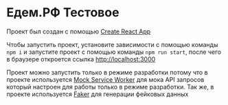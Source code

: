 # Едем.РФ Тестовое

Проект был создан с помощью [Create React App](https://github.com/facebook/create-react-app)

Чтобы запустить проект, установите зависимости с помощью команды `npm i` и запустите проект с помощью команды `npm run start`, после чего в браузере откроется ссылка [http://localhost:3000](http://localhost:3000)

Проект можно запустить только в режиме разработки потому что в проекте используется [Mock Service Worker](https://mswjs.io/) для мока API запросов который настроен для работы только в режиме разработки. Так же, в проекте используется [Faker](https://fakerjs.dev/) для генерации фейковых данных
